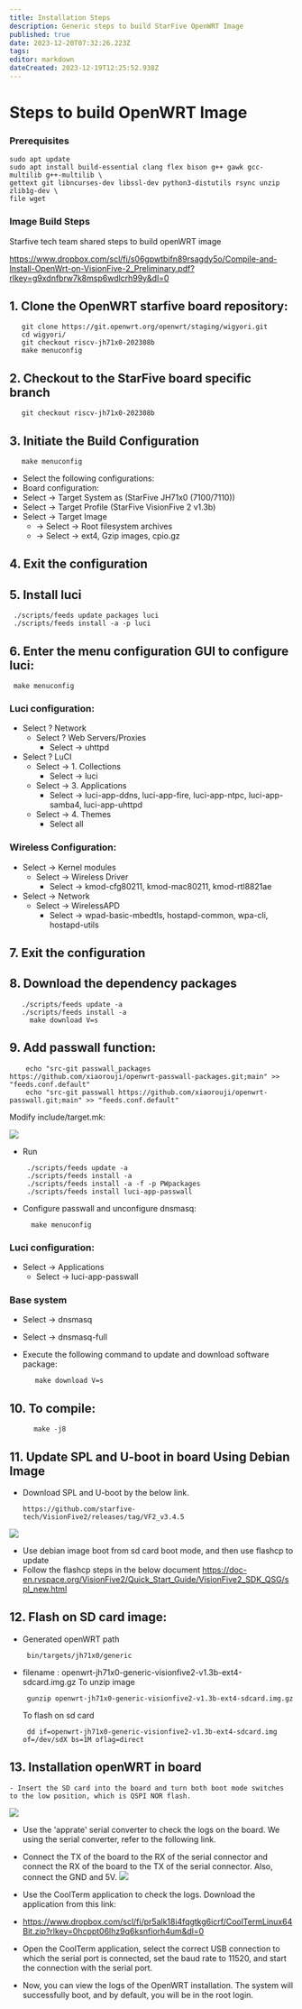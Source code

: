 ```yaml
---
title: Installation Steps
description: Generic steps to build StarFive OpenWRT Image
published: true
date: 2023-12-20T07:32:26.223Z
tags: 
editor: markdown
dateCreated: 2023-12-19T12:25:52.938Z
---
```


# Steps to build OpenWRT Image

 ### Prerequisites

    sudo apt update
    sudo apt install build-essential clang flex bison g++ gawk gcc-multilib g++-multilib \
    gettext git libncurses-dev libssl-dev python3-distutils rsync unzip zlib1g-dev \
    file wget

### Image Build Steps
Starfive tech team shared steps to build openWRT image 

https://www.dropbox.com/scl/fi/s06gpwtbifn89rsagdy5o/Compile-and-Install-OpenWrt-on-VisionFive-2_Preliminary.pdf?rlkey=g9xdnfbrw7k8msp6wdlcrh99y&dl=0

## 1. Clone the OpenWRT starfive board repository:
       git clone https://git.openwrt.org/openwrt/staging/wigyori.git
       cd wigyori/
       git checkout riscv-jh71x0-202308b
       make menuconfig
## 2. Checkout to the StarFive board specific branch
       git checkout riscv-jh71x0-202308b
## 3. Initiate the Build Configuration
       make menuconfig

- Select the following configurations:
- Board configuration:
- Select -> Target System as (StarFive JH71x0 (7100/7110))
- Select -> Target Profile (StarFive VisionFive 2 v1.3b)
- Select -> Target Image 
  - -> Select -> Root filesystem archives
  - -> Select -> ext4, Gzip images, cpio.gz
## 4. Exit the configuration 
## 5. Install luci
     ./scripts/feeds update packages luci
     ./scripts/feeds install -a -p luci
## 6. Enter the menu configuration GUI to configure luci:
     make menuconfig
###  Luci configuration:
  - Select ? Network
    - Select ? Web Servers/Proxies
      - Select -> uhttpd
  - Select ? LuCI
    - Select -> 1. Collections
      - Select -> luci
    - Select -> 3. Applications
      - Select -> luci-app-ddns, luci-app-fire, luci-app-ntpc, luci-app-samba4, luci-app-uhttpd
    - Select -> 4. Themes
      - Select all
### Wireless Configuration:
  - Select -> Kernel modules
    - Select -> Wireless Driver
      - Select -> kmod-cfg80211, kmod-mac80211, kmod-rtl8821ae
   - Select -> Network
     - Select -> WirelessAPD
        - Select -> wpad-basic-mbedtls, hostapd-common, wpa-cli, hostapd-utils
## 7. Exit the configuration 
## 8. Download the dependency packages
       ./scripts/feeds update -a
       ./scripts/feeds install -a
         make download V=s
## 9. Add passwall function:
        echo "src-git passwall_packages https://github.com/xiaorouji/openwrt-passwall-packages.git;main" >> "feeds.conf.default"
        echo "src-git passwall https://github.com/xiaorouji/openwrt-passwall.git;main" >> "feeds.conf.default"
Modify include/target.mk:
        
![](https://paper-attachments.dropboxusercontent.com/s_5F0001FEBC3908E38B9A03266DC1F4B0F3C06C977965A8108FDC989461150BE5_1702546651242_image.png)

- Run

       ./scripts/feeds update -a
       ./scripts/feeds install -a
       ./scripts/feeds install -a -f -p PWpackages
       ./scripts/feeds install luci-app-passwall
- Configure passwall and unconfigure dnsmasq:

        make menuconfig

### Luci configuration:
   - Select -> Applications
     - Select ->  luci-app-passwall
### Base system
- Select -> dnsmasq
- Select -> dnsmasq-full
- Execute the following command to update and download software package:

         make download V=s
## 10. To compile:

          make -j8
## 11.  Update SPL and U-boot in board Using Debian Image 
-  Download  SPL and U-boot by the  below link.

       https://github.com/starfive-tech/VisionFive2/releases/tag/VF2_v3.4.5
     
![](https://paper-attachments.dropboxusercontent.com/s_99C54FDEE4AD8B70FC830657C7CCF9E4F48149BB8987BB12E8A052786A5C0488_1696525839217_file.png)

- Use debian image boot from sd card boot mode, and then use flashcp to update
- Follow the flashcp steps in the below document
        https://doc-en.rvspace.org/VisionFive2/Quick_Start_Guide/VisionFive2_SDK_QSG/spl_new.html
## 12. Flash on SD card image:
- Generated openWRT path

       bin/targets/jh71x0/generic
- filename : openwrt-jh71x0-generic-visionfive2-v1.3b-ext4-sdcard.img.gz
    To unzip image

       gunzip openwrt-jh71x0-generic-visionfive2-v1.3b-ext4-sdcard.img.gz
    To flash on sd card

       dd if=openwrt-jh71x0-generic-visionfive2-v1.3b-ext4-sdcard.img of=/dev/sdX bs=1M oflag=direct


## 13. Installation openWRT in board
    - Insert the SD card into the board and turn both boot mode switches to the low position, which is QSPI NOR flash.
    
![](https://paper-attachments.dropboxusercontent.com/s_5F0001FEBC3908E38B9A03266DC1F4B0F3C06C977965A8108FDC989461150BE5_1702550073370_image.png)

- Use the 'apprate' serial converter to check the logs on the board. We using the serial converter, refer to the following link.
- Connect the TX of the board to the RX of the serial connector and connect the RX of the board to the TX of the serial connector. Also, connect the GND and 5V.
![](https://paper-attachments.dropboxusercontent.com/s_5F0001FEBC3908E38B9A03266DC1F4B0F3C06C977965A8108FDC989461150BE5_1702551024869_file.png)

- Use the CoolTerm application to check the logs. Download the application from this link:  
- https://www.dropbox.com/scl/fi/pr5alk18i4fqgtkg6icrf/CoolTermLinux64Bit.zip?rlkey=0hcppt06lhz9q6ksnfiorh4um&dl=0
- Open the CoolTerm application, select the correct USB connection to which the serial port is connected, set the baud rate to 11520, and start the connection with the serial port.
- Now, you can view the logs of the OpenWRT installation. The system will successfully boot, and by default, you will be in the root login.

